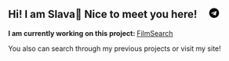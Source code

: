 ## Hi! I am Slava🤠 Nice to meet you here! &nbsp; &nbsp; <a href="https://t.me/vyacheslavguzev" target="_blank" alt="Telegram"><img src="https://github.com/intodar/intodar/blob/main/images/telegram-logo.png" width="20" height="20"></a>

<b>I am currently working on this project: </b> <a href="https://github.com/intodar/FilmSearch" target="_blank" alt="Telegram">FilmSearch</a>

You also can search through my previous projects or visit my site!
